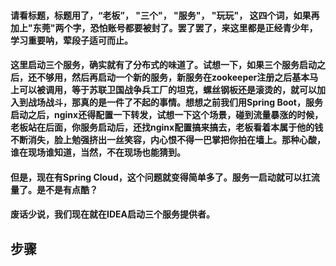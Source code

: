 #### 请看标题，标题用了，“老板”， "三个"， "服务"， "玩玩"， 这四个词，如果再加上"东莞"两个字，恐怕账号都要被封了。罢了罢了，来这里都是正经青少年，学习重要呐，荤段子适可而止。

#### 这里启动三个服务，确实就有了分布式的味道了。试想一下，如果三个服务启动之后，还不够用，然后再启动一个新的服务，新服务在zookeeper注册之后基本马上可以被调用，等于苏联卫国战争兵工厂的坦克，螺丝钢板还是滚烫的，就可以加入到战场战斗，那真的是一件了不起的事情。想想之前我们用Spring Boot，服务启动之后，nginx还得配置一下转发，试想一下这个场景，碰到流量暴涨的时候，老板站在后面，你服务启动后，还找nginx配置搞来搞去，老板看着本属于他的钱不断消失，脸上勉强挤出一丝笑容，内心恨不得一巴掌把你拍在墙上。那种心酸，谁在现场谁知道，当然，不在现场也能猜到。

#### 但是，现在有Spring Cloud，这个问题就变得简单多了。服务一启动就可以扛流量了。是不是有点酷？

#### 废话少说，我们现在就在IDEA启动三个服务提供者。

## 步骤




